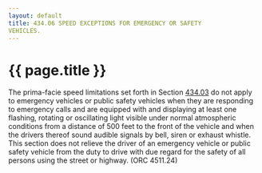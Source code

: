 ```yaml
---
layout: default 
title: 434.06 SPEED EXCEPTIONS FOR EMERGENCY OR SAFETY
VEHICLES.
---
```


{{ page.title }}
================

The prima-facie speed limitations set forth in Section
[434.03](21576109.html) do not apply to emergency vehicles or public
safety vehicles when they are responding to emergency calls and are
equipped with and displaying at least one flashing, rotating or
oscillating light visible under normal atmospheric conditions from a
distance of 500 feet to the front of the vehicle and when the drivers
thereof sound audible signals by bell, siren or exhaust whistle. This
section does not relieve the driver of an emergency vehicle or public
safety vehicle from the duty to drive with due regard for the safety of
all persons using the street or highway. (ORC 4511.24)
